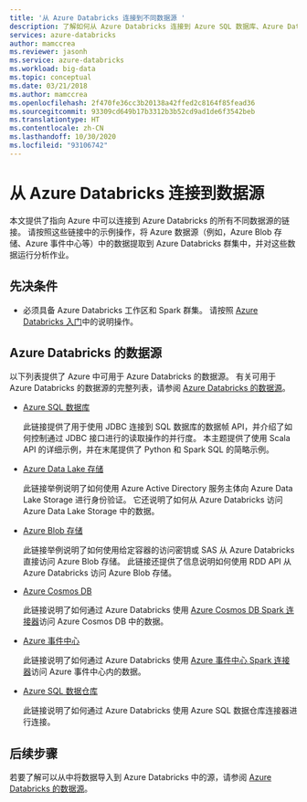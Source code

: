 ```yaml
---
title: '从 Azure Databricks 连接到不同数据源 '
description: 了解如何从 Azure Databricks 连接到 Azure SQL 数据库、Azure Data Lake Store、Blob 存储、Cosmos DB、事件中心和 Azure SQL 数据仓库。
services: azure-databricks
author: mamccrea
ms.reviewer: jasonh
ms.service: azure-databricks
ms.workload: big-data
ms.topic: conceptual
ms.date: 03/21/2018
ms.author: mamccrea
ms.openlocfilehash: 2f470fe36cc3b20138a42ffed2c8164f85fead36
ms.sourcegitcommit: 93309cd649b17b3312b3b52cd9ad1de6f3542beb
ms.translationtype: HT
ms.contentlocale: zh-CN
ms.lasthandoff: 10/30/2020
ms.locfileid: "93106742"
---
```

# <a name="connect-to-data-sources-from-azure-databricks"></a>从 Azure Databricks 连接到数据源

本文提供了指向 Azure 中可以连接到 Azure Databricks 的所有不同数据源的链接。 请按照这些链接中的示例操作，将 Azure 数据源（例如，Azure Blob 存储、Azure 事件中心等）中的数据提取到 Azure Databricks 群集中，并对这些数据运行分析作业。 

## <a name="prerequisites"></a>先决条件

* 必须具备 Azure Databricks 工作区和 Spark 群集。 请按照 [Azure Databricks 入门](quickstart-create-databricks-workspace-portal.md)中的说明操作。

## <a name="data-sources-for-azure-databricks"></a>Azure Databricks 的数据源

以下列表提供了 Azure 中可用于 Azure Databricks 的数据源。 有关可用于 Azure Databricks 的数据源的完整列表，请参阅 [Azure Databricks 的数据源](/databricks/data/data-sources/index)。

- [Azure SQL 数据库](/databricks/data/data-sources/sql-databases)

    此链接提供了用于使用 JDBC 连接到 SQL 数据库的数据帧 API，并介绍了如何控制通过 JDBC 接口进行的读取操作的并行度。 本主题提供了使用 Scala API 的详细示例，并在末尾提供了 Python 和 Spark SQL 的简略示例。
- [Azure Data Lake 存储](/databricks/data/data-sources/azure/azure-datalake-gen2)

    此链接举例说明了如何使用 Azure Active Directory 服务主体向 Azure Data Lake Storage 进行身份验证。 它还说明了如何从 Azure Databricks 访问 Azure Data Lake Storage 中的数据。

- [Azure Blob 存储](/databricks/data/data-sources/azure/azure-storage)

    此链接举例说明了如何使用给定容器的访问密钥或 SAS 从 Azure Databricks 直接访问 Azure Blob 存储。 此链接还提供了信息说明如何使用 RDD API 从 Azure Databricks 访问 Azure Blob 存储。

- [Azure Cosmos DB](/databricks/data/data-sources/azure/cosmosdb-connector)

    此链接说明了如何通过 Azure Databricks 使用 [Azure Cosmos DB Spark 连接器](https://github.com/Azure/azure-cosmosdb-spark)访问 Azure Cosmos DB 中的数据。

- [Azure 事件中心](/event-hubs/event-hubs-spark-connector)

    此链接说明了如何通过 Azure Databricks 使用 [Azure 事件中心 Spark 连接器](https://github.com/Azure/azure-event-hubs-spark)访问 Azure 事件中心内的数据。

- [Azure SQL 数据仓库](/synapse-analytics/sql-data-warehouse/)

    此链接说明了如何通过 Azure Databricks 使用 Azure SQL 数据仓库连接器进行连接。
    

## <a name="next-steps"></a>后续步骤

若要了解可以从中将数据导入到 Azure Databricks 中的源，请参阅 [Azure Databricks 的数据源](/databricks/data/data-sources/index)。


